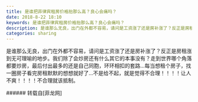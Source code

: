 ```yaml
---
title: 是谁把菲律宾租房价格抬那么高？良心会痛吗？
date: 2018-8-22 18:10
keywords: 是谁把菲律宾租房价格抬那么高？良心会痛吗？
description: 是谁那么无良，出门在外都不容易，请问是工资涨了还是房补涨了？反正是房租涨到无可理喻的地步。我们除了会炒房还有什么其它的本事没有？走到世界哪个角落都要炒房，最后付出最多的还是自己同胞，环环相扣的套路...每当想租个房子，找一圈房子看完房租默默的想想就好了...不是给不起，就是觉得不合理！！！！让人不爽！！！！不合理就该抵制。
categories: sharing
---
```

<td class="t_f" id="postmessage_1676212">

是谁那么无良，出门在外都不容易，请问是工资涨了还是房补涨了？反正是房租涨到无可理喻的地步。我们除了会炒房还有什么其它的本事没有？走到世界哪个角落都要炒房，最后付出最多的还是自己同胞，环环相扣的套路...每当想租个房子，找一圈房子看完房租默默的想想就好了...不是给不起，就是觉得不合理！！！！让人不爽！！！！不合理就该抵制。<br/>
</td>
###### 转载自[菲龙网]